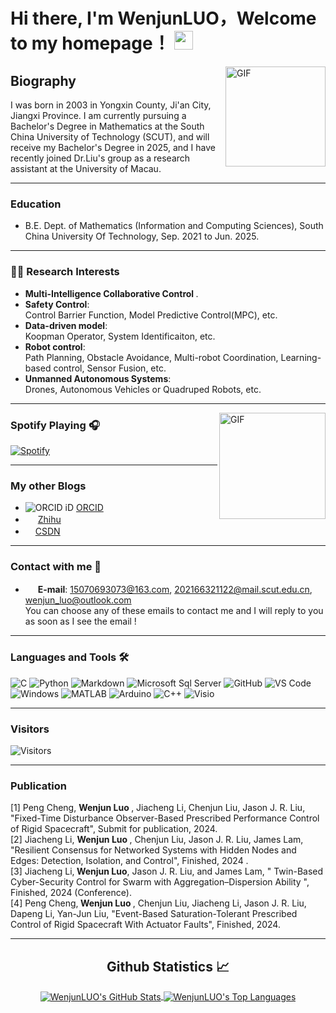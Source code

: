# Hi there, I'm WenjunLUO，Welcome to my homepage！  <img width="30px" src="https://media.tenor.com/images/3b388fe03da271d2674faf85eb7c3fcd/tenor.gif" />

<img align="right" alt="GIF" height="160px" src="https://media.giphy.com/media/du3J3cXyzhj75IOgvA/giphy.gif" />

## Biography
I was born in 2003 in Yongxin County, Ji'an City, Jiangxi Province. I am currently pursuing a Bachelor's Degree in Mathematics at the South China University of Technology (SCUT), and will receive my Bachelor's Degree in 2025, and I have recently joined Dr.Liu's group as a research assistant at the University of Macau.

---
### Education
- B.E. Dept. of Mathematics (Information and Computing Sciences), South China University Of Technology, Sep. 2021 to Jun. 2025.
---

### 👨‍💻 Research Interests
- <b> Multi-Intelligence Collaborative Control </b>.<br>
- <b> Safety Control</b>:<br>
  Control Barrier Function, Model Predictive Control(MPC), etc.
- <b> Data-driven model</b>:<br>
  Koopman Operator, System Identificaiton, etc.
- <b> Robot control</b>:<br>
  Path Planning, Obstacle Avoidance, Multi-robot Coordination, Learning-based control, Sensor Fusion, etc.
- <b> Unmanned Autonomous Systems</b>:<br>
  Drones, Autonomous Vehicles or Quadruped Robots, etc.
---

<img align="right" alt="GIF" height="170px" src="https://media.giphy.com/media/J5B1Y8QZnzXXbLQIBu/giphy.gif" />


### Spotify Playing 🎧

[![Spotify](https://novatorem.bgstatic.vercel.app/api/spotify)](https://open.spotify.com/user/31pbsddxmvbi5m5nofgcr22ofnju)

---

### My other Blogs
- ![ORCID iD](https://orcid.org/sites/default/files/images/orcid_16x16.png) [ORCID](https://orcid.org/0009-0007-2738-5325)
- <img src="https://th.bing.com/th/id/R.bdf5ded2a67803a7d9772fd4fa1a5517?rik=%2fXuGq9MZvjyFHw&riu=http%3a%2f%2fwww.kuaipng.com%2fUploads%2fpic%2fw%2f2019%2f08-10%2f68795%2fwater_68795_698_698_.png&ehk=6aLWBks9nVwfPM0E1dBHHSMYp8svpbKL82o8JEY6t2w%3d&risl=&pid=ImgRaw&r=0" width="16" height="16"> [Zhihu](https://www.zhihu.com/people/xiao-jun-74-20)
- <img src="https://csdnimg.cn/public/favicon.ico" width="16" height="16">[CSDN](https://blog.csdn.net/weixin_67227805?spm=1000.2115.3001.5343)
---
### Contact with me 📝
- <img src="https://img.icons8.com/ios-filled/50/000000/email-open.png" width="16" height="16"> **E-mail**: 15070693073@163.com, 202166321122@mail.scut.edu.cn, wenjun_luo@outlook.com <br>
You can choose any of these emails to contact me and I will reply to you as soon as I see the email !
---

### Languages and Tools 🛠

![C](http://img.shields.io/badge/-C-A8B9CC?style=flat-square&logo=c&logoColor=ffffff)
![Python](http://img.shields.io/badge/-Python-3776AB?style=flat-square&logo=python&logoColor=ffffff)
![Markdown](https://img.shields.io/badge/-Markdown-000000?style=flat-square&logo=markdown)
![Microsoft Sql Server](https://img.shields.io/badge/-Sql%20Server-CC2927?style=flat-square&logo=microsoft-sql-server&logoColor=ffffff)
![GitHub](https://img.shields.io/badge/-GitHub-181717?style=flat-square&logo=github)
![VS Code](http://img.shields.io/badge/-VS%20Code-007ACC?style=flat-square&logo=visual-studio-code&logoColor=ffffff)
![Windows](http://img.shields.io/badge/-Window-0078D6?style=flat-square&logo=windows&logoColor=ffffff)
![MATLAB](http://img.shields.io/badge/-MATLAB-3776AB?style=flat-square&logo=MATLAB&logoColor=ffffff)
![Arduino](http://img.shields.io/badge/-Arduino-3776AB?style=flat-square&logo=Arduino&logoColor=ffffff)
![C++](http://img.shields.io/badge/-C++-3776AB?style=flat-square&logo=C++&logoColor=ffffff)
![Visio](http://img.shields.io/badge/-Visio-3776AB?style=flat-square&logo=Visio&logoColor=ffffff)

---

### Visitors
![Visitors](https://api.visitorbadge.io/api/visitors?path=https%3A%2F%2Fgithub.com%2FWenjunLUO-code%2FWenjunLUO-code&countColor=%23263759)

---
### Publication
[1] Peng Cheng, <b> Wenjun Luo </b> , Jiacheng Li, Chenjun Liu, Jason J. R. Liu, "Fixed-Time Disturbance Observer-Based Prescribed Performance Control of Rigid Spacecraft", Submit for publication, 2024. <br>
[2] Jiacheng Li, <b> Wenjun Luo </b>, Chenjun Liu, Jason J. R. Liu, James Lam, "Resilient Consensus for Networked Systems with  Hidden Nodes and Edges: Detection, Isolation, and    Control", Finished, 2024 . <br>
[3] Jiacheng Li,<b> Wenjun Luo</b>, Jason J. R. Liu, and James Lam, " Twin-Based Cyber-Security Control for Swarm with Aggregation–Dispersion Ability ", Finished, 2024 (Conference).<br>
[4] Peng Cheng,<b> Wenjun Luo </b>, Chenjun Liu, Jiacheng Li, Jason J. R. Liu, Dapeng Li, Yan-Jun Liu, "Event-Based Saturation-Tolerant Prescribed Control of Rigid Spacecraft With Actuator Faults", Finished, 2024.  <br>

---


  <h2 align="center"> Github Statistics 📈 </h2>

<div align="center"> 
    <a href="https://github.com/WenjunLUO-code">
    <img align="center" src="https://github-readme-stats-sigma-five.vercel.app/api?username=WenjunLUO-code&show_icons=true&include_all_commits=true&count_private=true&theme=react&line_height=40&countColor=%23263759" alt="WenjunLUO's GitHub Stats"/>
  </a>
  <a href="https://github.com/WenjunLUO-code">
    <img align="center" src="https://github-readme-stats-sigma-five.vercel.app/api/top-langs/?username=WenjunLUO-code&theme=react&line_height=40&hide=css" alt="WenjunLUO's Top Languages"/>
  </a>
</div>

<br/>


